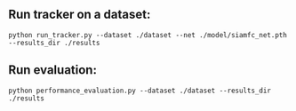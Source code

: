 ## Run tracker on a dataset:
```console
python run_tracker.py --dataset ./dataset --net ./model/siamfc_net.pth --results_dir ./results
```

## Run evaluation:
```console
python performance_evaluation.py --dataset ./dataset --results_dir ./results
```